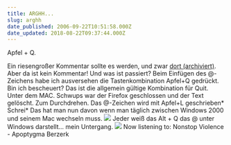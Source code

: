 ```yaml
---
title: ARGHH...
slug: arghh
date_published: 2006-09-22T10:51:58.000Z
date_updated: 2018-08-22T09:37:44.000Z
---
```


Apfel + Q. 

Ein riesengroßer Kommentar sollte es werden, und zwar [dort (archiviert)](http://web.archive.org/web/20061124224527/http://blog.argwohnheim.de:80/2006/09/22/spektakel-um-bitacleorg). Aber da ist kein Kommentar! Und was ist passiert? Beim Einfügen des @-Zeichens habe ich ausversehen die Tastenkombination Apfel+Q gedrückt. Bin ich bescheuert? Das ist die allgemein gültige Kombination für Quit. Unter dem MAC. Schwups war der Firefox geschlossen und der Text gelöscht. Zum Durchdrehen. Das @-Zeichen wird mit Apfel+L geschrieben* Schrei* Das hat man nun davon wenn man täglich zwischen Windows 2000 und seinem Mac wechseln muss.
![](//picdump.thafaker.de/performancing/quit.jpg)
Jeder weiß das Alt + Q das @ unter Windows darstellt... mein Untergang.
![](//picdump.thafaker.de/performancing/at.jpg)
Now listening to: Nonstop Violence - Apoptygma Berzerk
